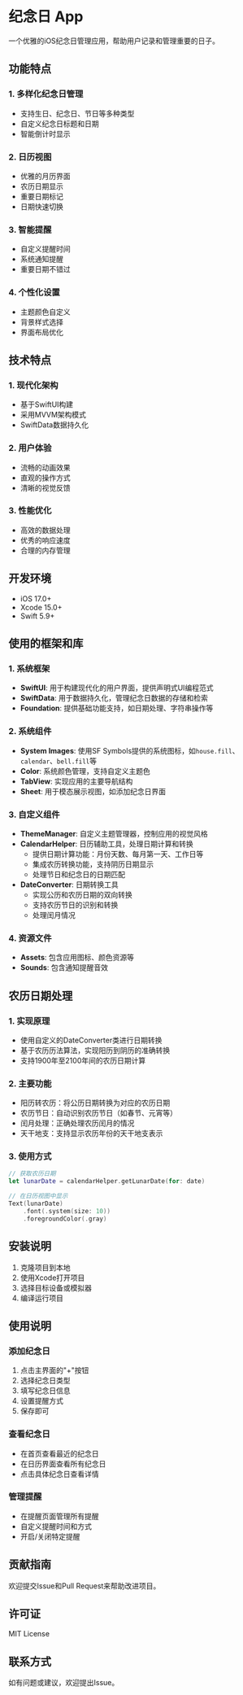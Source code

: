 # 纪念日 App

一个优雅的iOS纪念日管理应用，帮助用户记录和管理重要的日子。

## 功能特点

### 1. 多样化纪念日管理
- 支持生日、纪念日、节日等多种类型
- 自定义纪念日标题和日期
- 智能倒计时显示

### 2. 日历视图
- 优雅的月历界面
- 农历日期显示
- 重要日期标记
- 日期快速切换

### 3. 智能提醒
- 自定义提醒时间
- 系统通知提醒
- 重要日期不错过

### 4. 个性化设置
- 主题颜色自定义
- 背景样式选择
- 界面布局优化

## 技术特点

### 1. 现代化架构
- 基于SwiftUI构建
- 采用MVVM架构模式
- SwiftData数据持久化

### 2. 用户体验
- 流畅的动画效果
- 直观的操作方式
- 清晰的视觉反馈

### 3. 性能优化
- 高效的数据处理
- 优秀的响应速度
- 合理的内存管理

## 开发环境
- iOS 17.0+
- Xcode 15.0+
- Swift 5.9+

## 使用的框架和库

### 1. 系统框架
- **SwiftUI**: 用于构建现代化的用户界面，提供声明式UI编程范式
- **SwiftData**: 用于数据持久化，管理纪念日数据的存储和检索
- **Foundation**: 提供基础功能支持，如日期处理、字符串操作等

### 2. 系统组件
- **System Images**: 使用SF Symbols提供的系统图标，如`house.fill`、`calendar`、`bell.fill`等
- **Color**: 系统颜色管理，支持自定义主题色
- **TabView**: 实现应用的主要导航结构
- **Sheet**: 用于模态展示视图，如添加纪念日界面

### 3. 自定义组件
- **ThemeManager**: 自定义主题管理器，控制应用的视觉风格
- **CalendarHelper**: 日历辅助工具，处理日期计算和转换
  - 提供日期计算功能：月份天数、每月第一天、工作日等
  - 集成农历转换功能，支持阴历日期显示
  - 处理节日和纪念日的日期匹配
- **DateConverter**: 日期转换工具
  - 实现公历和农历日期的双向转换
  - 支持农历节日的识别和转换
  - 处理闰月情况

### 4. 资源文件
- **Assets**: 包含应用图标、颜色资源等
- **Sounds**: 包含通知提醒音效

## 农历日期处理

### 1. 实现原理
- 使用自定义的DateConverter类进行日期转换
- 基于农历历法算法，实现阳历到阴历的准确转换
- 支持1900年至2100年间的农历日期计算

### 2. 主要功能
- 阳历转农历：将公历日期转换为对应的农历日期
- 农历节日：自动识别农历节日（如春节、元宵等）
- 闰月处理：正确处理农历闰月的情况
- 天干地支：支持显示农历年份的天干地支表示

### 3. 使用方式
```swift
// 获取农历日期
let lunarDate = calendarHelper.getLunarDate(for: date)

// 在日历视图中显示
Text(lunarDate)
    .font(.system(size: 10))
    .foregroundColor(.gray)
```

## 安装说明
1. 克隆项目到本地
2. 使用Xcode打开项目
3. 选择目标设备或模拟器
4. 编译运行项目

## 使用说明

### 添加纪念日
1. 点击主界面的"+"按钮
2. 选择纪念日类型
3. 填写纪念日信息
4. 设置提醒方式
5. 保存即可

### 查看纪念日
- 在首页查看最近的纪念日
- 在日历界面查看所有纪念日
- 点击具体纪念日查看详情

### 管理提醒
- 在提醒页面管理所有提醒
- 自定义提醒时间和方式
- 开启/关闭特定提醒

## 贡献指南
欢迎提交Issue和Pull Request来帮助改进项目。

## 许可证
MIT License

## 联系方式
如有问题或建议，欢迎提出Issue。